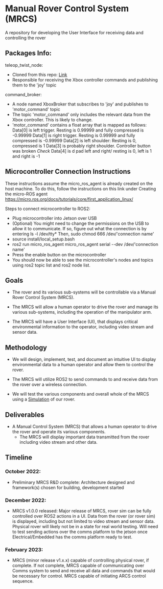 # Manual Rover Control System (MRCS)
A repository for developing the User Interface for receiving data and controlling the rover


## Packages Info:

teleop_twist_node:
* Cloned from this repo: [Link](https://github.com/ros2/teleop_twist_joy/tree/humble)
* Responsible for receiving the Xbox controller commands and publishing them to the 'joy' topic

command_broker:
* A node named XboxBroker that subscribes to 'joy' and publishes to 'motor_command' topic
* The topic 'motor_command' only includes the relevant data from the Xbox controller. This is likely to change.
* 'motor_command' contains a float array that is mapped as follows:
	Data[0]  is left trigger. Resting is 0.99999 and fully compressed is -0.99999
    Data[1] is right trigger.  Resting is 0.99999 and fully compressed is -0.99999
    Data[2] is left shoulder: Resting is 0, compressed is 1
    Data[3] is probably right shoulder. Controller button was broken *Check*
    Data[4] is d pad left and right/ resting is 0, left is 1 and right is -1




## Microcontroller Connection Instructions
These instructions assume the micro_ros_agent is already created on the host machine. To do this, follow the instructions on this link under Creating the micro-ROS agent https://micro.ros.org/docs/tutorials/core/first_application_linux/

Steps to connect microcontroller to ROS2:

* Plug microcontroller into Jetson over USB
* (Optional) You might need to change the permissions on the USB to allow it to communicate. If so, figure out what the connection is by entering ls -l /dev/tty* Then, sudo chmod 666 /dev/'connection name'
* source install/local_setup.bash
* ros2 run micro_ros_agent micro_ros_agent serial --dev /dev/'connection name'
* Press the enable button on the microcontroller
* You should now be able to see the microcontroller's nodes and topics using ros2 topic list and ros2 node list.
## Goals
* The rover and its various sub-systems will be controllable via a Manual Rover Control System (MRCS). 
* The MRCS will allow a human operator to drive the rover and manage its various sub-systems, including the operation of the manipulator arm. 

* The MRCS will have a User Interface (UI), that displays critical environmental information to the operator, including video stream and sensor data. 

## Methodology
* We will design, implement, test, and document an intuitive UI to display environmental data to a human operator and allow them to control the rover. 

* The MRCS will utilize ROS2 to send commands to and receive data from the rover over a wireless connection. 
* We will test the various components and overall whole of the MRCS using a [Simulation](https://github.com/orgs/GonzagaRobotics/projects/11) of our rover. 

## Deliverables
* A Manual Control System (MRCS) that allows a human operator to drive the rover and operate its various components. 
    - The MRCS will display important data transmitted from the rover including video stream and other data. 

## Timeline
### October 2022: 
* Preliminary MRCS R&D complete: Architecture designed and framework(s) chosen for building, development started
### December 2022:
* MRCS v1.0.0 released: Major release of MRCS, rover sim can be fully controlled over ROS2 actions in a UI. Data from the rover (or rover sim) is displayed, including but not limited to video stream and sensor data. Physical rover will likely not be in a state for real world testing. Will need to test sending actions over the comms platform to the jetson once Electrical/Embedded has the comms platform ready to test.
### February 2023:
* MRCS (minor release v1.x.x) capable of controlling physical rover, if complete. If not complete, MRCS capable of communicating over Comms system to send and receive all data and commands that would be necessary for control. MRCS capable of initiating ARCS control sequence.
